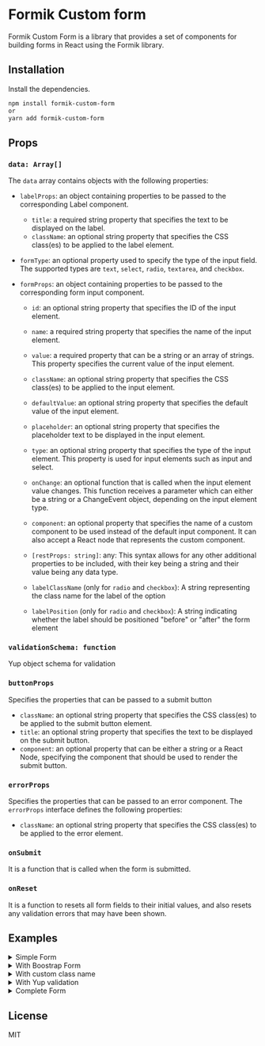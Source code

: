 # Formik Custom form

Formik Custom Form is a library that provides a set of components for building forms in React using the Formik library.

## Installation

Install the dependencies.

```sh
npm install formik-custom-form
or
yarn add formik-custom-form
```

## Props

### `data: Array[]`

The `data` array contains objects with the following properties:

* `labelProps`: an object containing properties to be passed to the corresponding Label component.
  * `title`: a required string property that specifies the text to be displayed on the label.
  * `className`: an optional string property that specifies the CSS class(es) to be applied to the label element.

* `formType`: an optional property used to specify the type of the input field. The supported types are `text`, `select`, `radio`, `textarea`, and `checkbox`.

* `formProps`: an object containing properties to be passed to the corresponding form input component.
  * `id`: an optional string property that specifies the ID of the input element.

  * `name`: a required string property that specifies the name of the input element.
  
  * `value`: a required property that can be a string or an array of strings. This property specifies the current value of the input element.
  
  * `className`: an optional string property that specifies the CSS class(es) to be applied to the input element.
  
  * `defaultValue`: an optional string property that specifies the default value of the input element.
  
  * `placeholder`: an optional string property that specifies the placeholder text to be displayed in the input element.
  
  * `type`: an optional string property that specifies the type of the input element. This property is used for input elements such as input and select.
  
  * `onChange`: an optional function that is called when the input element value changes. This function receives a parameter which can either be a string or a ChangeEvent object, depending on the input element type.
  
  * `component`: an optional property that specifies the name of a custom component to be used instead of the default input component. It can also accept a React node that represents the custom component.
  
  * `[restProps: string]`: any: This syntax allows for any other additional properties to be included, with their key being a string and their value being any data type.

  * `labelClassName` (only for `radio` and `checkbox`): A string representing the class name for the label of the option

  * `labelPosition` (only for `radio` and `checkbox`): A string indicating whether the label should be positioned "before" or "after" the form element


### `validationSchema: function`

Yup object schema for validation

### `buttonProps`

Specifies the properties that can be passed to a submit button

* `className`: an optional string property that specifies the CSS class(es) to be applied to the submit button element.
* `title`: an optional string property that specifies the text to be displayed on the submit button.
* `component`: an optional property that can be either a string or a React Node, specifying the component that should be used to render the submit button.

### `errorProps`

Specifies the properties that can be passed to an error component. The `errorProps` interface defines the following properties:

* `className`: an optional string property that specifies the CSS class(es) to be applied to the error element.

### `onSubmit`

It is a function that is called when the form is submitted.

### `onReset`

It is a function  to resets all form fields to their initial values, and also resets any validation errors that may have been shown.

## Examples

<details>
  <summary>Simple Form</summary>

 ```js
  import React from "react";
  import FormikForm from "formik-custom-form";

  const data = [
    {
      labelProps: {
        title: "Email",
      },
      formProps: {
        name: "email",
        value: "",
      },
    },
    {
      labelProps: {
        title: "Password",
      },
      formProps: {
        name: "password",
        value: "",
        type: "password",
      },
    },
  ];

  const Simple = () => {
    const handleSubmit = (values) => {
      console.log(values);
    };
    return <FormikForm data={data} onSubmit={handleSubmit} />;
  };

  export default Simple;
  ```

</details>

<details>
  <summary>With Boostrap Form</summary>

```js
  import React from "react";
  import FormikForm from "formik-custom-form";
  import Form from "react-bootstrap/Form";
  import Button from "react-bootstrap/Button";

  const data = [
    {
      labelProps: {
        title: "Fullname",
      },
      formProps: {
        name: "fullname",
        value: "",
        placeholder: "Enter fullname",
        component: <Form.Control />,
      },
    },
    {
      labelProps: {
        title: "Email",
        className: "",
      },
      formProps: {
        name: "email",
        value: "",
        placeholder: "Enter email",
        component: <Form.Control />,
      },
    },
    {
      labelProps: {
        title: "Password",
        className: "",
      },
      formProps: {
        name: "password",
        value: "",
        placeholder: "Enter password",
        component: <Form.Control />,
      },
    },
  ];


  const buttonProps = {
    component: <Button variant="primary">Submit</Button>,
  }

  const Simple = () => {
    const handleSubmit = (values) => {
      console.log(values);
    };
    return <FormikForm data={data} onSubmit={handleSubmit} buttonProps={buttonProps} />;
  };
export default Simple;
```

</details>

<details>
  <summary>With custom class name</summary>

```js
import React from "react";
import FormikForm from "formik-custom-form";

const data = [
  {
    labelProps: {
      title: "Email",
    },
    formProps: {
      name: "email",
      value: "",
      className: "form-control",
    },
  },
  {
    labelProps: {
      title: "Password",
    },
    formProps: {
      name: "password",
      value: "",
      className: "form-control",
      type: "password",
    },
  },
];

const buttonProps = {
  title: "Login",
  className: "btn btn-success mt-2",
}

const Simple = () => {
  const handleSubmit = (values) => {
    console.log(values);
  };
  return <FormikForm data={data} onSubmit={handleSubmit} buttonProps={buttonProps} />;
};

export default Simple;

```

</details>

<details>
  <summary>With Yup validation</summary>

```js
import React from "react";
import FormikForm from "formik-custom-form";
import { object, string } from "yup";

const userSchema = object({
  email: string().email().required(),
  password: string().required(),
});

const data = [
  {
    labelProps: {
      title: "Email",
    },
    formProps: {
      name: "email",
      value: "",
    },
  },
  {
    labelProps: {
      title: "Password",
    },
    formProps: {
      name: "password",
      value: "",
      type: "password",
    },
  },
];

const Simple = () => {
  const handleSubmit = (values) => {
    console.log(values);
  };
  return (
    <FormikForm
      data={data}
      validationSchema={userSchema}
      onSubmit={handleSubmit}
    />
  );
};

export default Simple;

```  

</details>

<details>
  <summary>Complete Form</summary>

```js
import FormikForm from "formik-custom-form";
import React from "react";

const data = [
  {
    labelProps: {
      title: "Email",
    },
    formProps: {
      name: "email",
      value: "",
    },
  },
  {
    labelProps: {
      title: "Password",
    },
    formProps: {
      name: "password",
      value: "",
      type: "password",
    },
  },
  {
    formType: "select",
    labelProps: {
      title: "Select",
    },
    formProps: {
      name: "veh",
      value: "car",
      options: [
        {
          id: 1,
          label: "Car",
          value: "car",
        },
        {
          id: 2,
          label: "Jeep",
          value: "jeep",
        },
      ],
    },
  },
  {
    formType: "radio",
    formProps: {
      name: "gender",
      value: "female",
      labelPosition: "after",
      options: [
        {
          id: 1,
          label: "Male",
          value: "male",
        },
        {
          id: 2,
          label: "Female",
          value: "female",
        },
      ],
    },
  },
  {
    formType: "textarea",
    labelProps: {
      title: "Description",
    },
    formProps: {
      name: "description",
      value: "",
      cols: "40",
      rows: "2",
    },
  },
  {
    formType: "checkbox",
    formProps: {
      name: "color",
      value: ["pink"],
      options: [
        {
          id: 1,
          label: "Pink",
          value: "pink",
        },
        {
          id: 2,
          label: "Red",
          value: "red",
        },
        {
          id: 3,
          label: "Black",
          value: "black",
        },
      ],
    },
  },
];

const Simple = () => {
  const handleSubmit = (values) => {
    console.log(values);
  };
  return <FormikForm data={data} onSubmit={handleSubmit} />;
};

export default Simple;
```

</details>

## License

MIT
